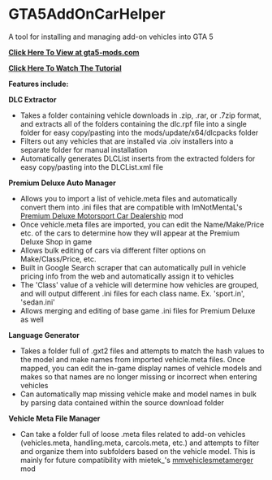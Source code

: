 # GTA5AddOnCarHelper

A tool for installing and managing add-on vehicles into GTA 5

<b><a href="https://www.gta5-mods.com/tools/add-on-car-install-helper" target="_blank">Click Here To View at gta5-mods.com</a></b>

<b><a href="https://www.youtube.com/watch?v=X2rMTfq-VlU" target="_blank">Click Here To Watch The Tutorial</a></b>

<b>Features include:</b>

<b>DLC Extractor</b>
<ul>
<li>Takes a folder containing vehicle downloads in .zip, .rar, or .7zip format, and extracts all of the folders containing the dlc.rpf file into a single folder for easy copy/pasting into the mods/update/x64/dlcpacks folder</li>
<li>Filters out any vehicles that are installed via .oiv installers into a separate folder for manual installation</li>
<li>Automatically generates DLCList inserts from the extracted folders for easy copy/pasting into the DLCList.xml file</li>
</ul>
<b>Premium Deluxe Auto Manager</b>
<ul>
<li>Allows you to import a list of vehicle.meta files and automatically convert them into .ini files that are compatible with ImNotMentaL's <a href="https://www.gta5-mods.com/scripts/premium-deluxe-motorsports-car-shop" target="_blank">Premium Deluxe Motorsport Car Dealership</a> mod</li>
<li>Once vehicle.meta files are imported, you can edit the Name/Make/Price etc. of the cars to determine how they will appear at the Premium Deluxe Shop in game</li>
<li>Allows bulk editing of cars via different filter options on Make/Class/Price, etc.</li>
<li>Built in Google Search scraper that can automatically pull in vehicle pricing info from the web and automatically assign it to vehicles</li>
<li>The 'Class' value of a vehicle will determine how vehicles are grouped, and will output different .ini files for each class name.  Ex. 'sport.in', 'sedan.ini'</li>
<li>Allows merging and editing of base game .ini files for Premium Deluxe as well</li>
</ul>
<b>Language Generator</b>
<ul>
<li>Takes a folder full of .gxt2 files and attempts to match the hash values to the model and make names from imported vehicle.meta files.  Once mapped, you can edit the in-game display names of vehicle models and makes so that names are no longer missing or incorrect when entering vehicles</li>
<li>Can automatically map missing vehicle make and model names in bulk by parsing data contained within the source download folder</li>
</ul>
<b>Vehicle Meta File Manager</b>
<ul>
<li>Can take a folder full of loose .meta files related to add-on vehicles (vehicles.meta, handling.meta, carcols.meta, etc.) and attempts to filter and organize them into subfolders based on the vehicle model.  This is mainly for future compatibility with mietek_'s <a href="https://www.gta5-mods.com/tools/mmvehiclesmetamerger" target="_blank">mmvehiclesmetamerger</a> mod</li>
</ul>
